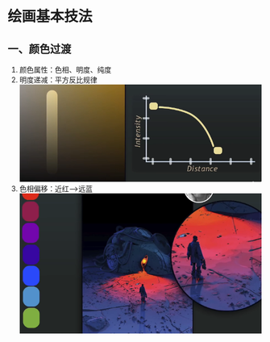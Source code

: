 # 绘画基本技法

## 一、颜色过渡
1. 颜色属性：色相、明度、纯度
2. 明度递减：平方反比规律
   ![20220809104758](https://raw.githubusercontent.com/dsw676676/picture/main/image/20220809104758.png)
3. 色相偏移：近红-->远蓝
   ![20220809104837](https://raw.githubusercontent.com/dsw676676/picture/main/image/20220809104837.png)